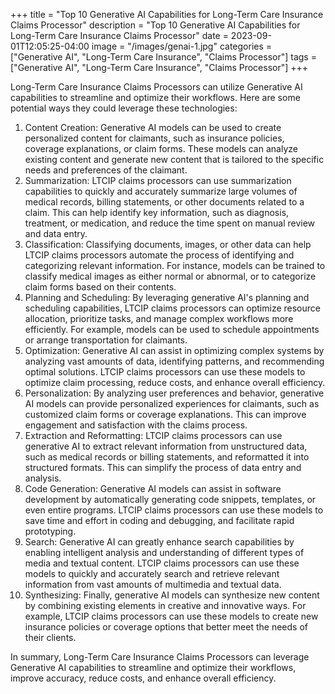 +++
title = "Top 10 Generative AI Capabilities for Long-Term Care Insurance Claims Processor"
description = "Top 10 Generative AI Capabilities for Long-Term Care Insurance Claims Processor"
date = 2023-09-01T12:05:25-04:00
image = "/images/genai-1.jpg"
categories = ["Generative AI", "Long-Term Care Insurance", "Claims Processor"]
tags = ["Generative AI", "Long-Term Care Insurance", "Claims Processor"]
+++

Long-Term Care Insurance Claims Processors can utilize Generative AI capabilities to streamline and optimize their workflows. Here are some potential ways they could leverage these technologies:

1. Content Creation: Generative AI models can be used to create personalized content for claimants, such as insurance policies, coverage explanations, or claim forms. These models can analyze existing content and generate new content that is tailored to the specific needs and preferences of the claimant.
2. Summarization: LTCIP claims processors can use summarization capabilities to quickly and accurately summarize large volumes of medical records, billing statements, or other documents related to a claim. This can help identify key information, such as diagnosis, treatment, or medication, and reduce the time spent on manual review and data entry.
3. Classification: Classifying documents, images, or other data can help LTCIP claims processors automate the process of identifying and categorizing relevant information. For instance, models can be trained to classify medical images as either normal or abnormal, or to categorize claim forms based on their contents.
4. Planning and Scheduling: By leveraging generative AI's planning and scheduling capabilities, LTCIP claims processors can optimize resource allocation, prioritize tasks, and manage complex workflows more efficiently. For example, models can be used to schedule appointments or arrange transportation for claimants.
5. Optimization: Generative AI can assist in optimizing complex systems by analyzing vast amounts of data, identifying patterns, and recommending optimal solutions. LTCIP claims processors can use these models to optimize claim processing, reduce costs, and enhance overall efficiency.
6. Personalization: By analyzing user preferences and behavior, generative AI models can provide personalized experiences for claimants, such as customized claim forms or coverage explanations. This can improve engagement and satisfaction with the claims process.
7. Extraction and Reformatting: LTCIP claims processors can use generative AI to extract relevant information from unstructured data, such as medical records or billing statements, and reformatted it into structured formats. This can simplify the process of data entry and analysis.
8. Code Generation: Generative AI models can assist in software development by automatically generating code snippets, templates, or even entire programs. LTCIP claims processors can use these models to save time and effort in coding and debugging, and facilitate rapid prototyping.
9. Search: Generative AI can greatly enhance search capabilities by enabling intelligent analysis and understanding of different types of media and textual content. LTCIP claims processors can use these models to quickly and accurately search and retrieve relevant information from vast amounts of multimedia and textual data.
10. Synthesizing: Finally, generative AI models can synthesize new content by combining existing elements in creative and innovative ways. For example, LTCIP claims processors can use these models to create new insurance policies or coverage options that better meet the needs of their clients.

In summary, Long-Term Care Insurance Claims Processors can leverage Generative AI capabilities to streamline and optimize their workflows, improve accuracy, reduce costs, and enhance overall efficiency.